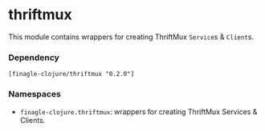 # thriftmux

This module contains wrappers for creating ThriftMux `Service`s & `Client`s.

### Dependency

    [finagle-clojure/thriftmux "0.2.0"]


### Namespaces

* `finagle-clojure.thriftmux`: wrappers for creating ThriftMux Services & Clients.
